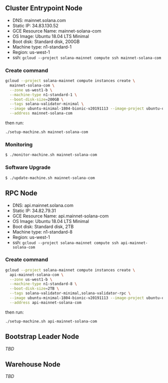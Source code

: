 

## Cluster Entrypoint Node
* DNS: mainnet.solana.com
* Static IP: 34.83.130.52
* GCE Resource Name: mainnet-solana-com
* OS Image: Ubuntu 18.04 LTS Minimal
* Boot disk: Standard disk, 200GB
* Machine type: n1-standard-1
* Region: us-west-1
* ssh: `gcloud --project solana-mainnet compute ssh mainnet-solana-com`

### Create command

```bash
gcloud --project solana-mainnet compute instances create \
  mainnet-solana-com \
  --zone us-west1-b \
  --machine-type n1-standard-1 \
  --boot-disk-size=200GB \
  --tags solana-validator-minimal \
  --image ubuntu-minimal-1804-bionic-v20191113 --image-project ubuntu-os-cloud \
  --address mainnet-solana-com
```

then run:
```
./setup-machine.sh mainnet-solana-com
```

### Monitoring
```
$ ./monitor-machine.sh mainnet-solana-com
```

### Software Upgrade
```
$ ./update-machine.sh mainnet-solana-com
```

## RPC Node
* DNS: api.mainnet.solana.com
* Static IP: 34.82.79.31
* GCE Resource Name: api.mainnet-solana-com
* OS Image: Ubuntu 18.04 LTS Minimal
* Boot disk: Standard disk, 2TB
* Machine type: n1-standard-8
* Region: us-west-1
* ssh: `gcloud --project solana-mainnet compute ssh api-mainnet-solana-com`

### Create command
```bash
gcloud --project solana-mainnet compute instances create \
  api-mainnet-solana-com \
  --zone us-west1-b \
  --machine-type n1-standard-8 \
  --boot-disk-size=2TB \
  --tags solana-validator-minimal,solana-validator-rpc \
  --image ubuntu-minimal-1804-bionic-v20191113 --image-project ubuntu-os-cloud \
  --address api-mainnet-solana-com
```

then run:
```
./setup-machine.sh api-mainnet-solana-com
```

## Bootstrap Leader Node
_TBD_

## Warehouse Node
_TBD_

